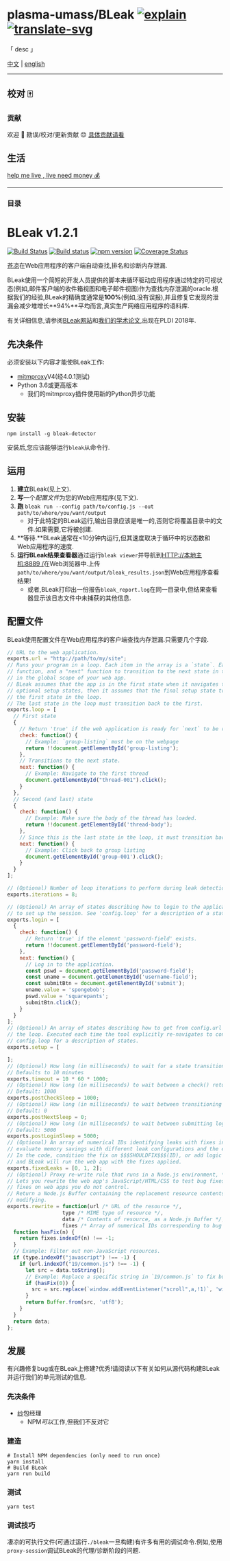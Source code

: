 # plasma-umass/BLeak [![explain]][source] [![translate-svg]][translate-list] 
    
<!-- [![size-img]][size] -->

[explain]: http://llever.com/explain.svg
[source]: https://github.com/chinanf-boy/Source-Explain
[translate-svg]: http://llever.com/translate.svg
[translate-list]: https://github.com/chinanf-boy/chinese-translate-list
[size-img]: https://packagephobia.now.sh/badge?p=Name
[size]: https://packagephobia.now.sh/result?p=Name
    


「 desc 」

[中文](./readme.md) | [english](https://github.com/plasma-umass/BLeak) 


---

## 校对 🀄️

<!-- doc-templite START generated -->
<!-- repo = 'plasma-umass/BLeak' -->
<!-- commit = 'f9d3c14722e88edcda6520e57533d519b3cce405' -->
<!-- time = '2018-11-20' -->

<!-- doc-templite END generated -->


### 贡献

欢迎 👏 勘误/校对/更新贡献 😊 [具体贡献请看](https://github.com/chinanf-boy/chinese-translate-list#贡献)
        

## 生活

[help me live , live need money 💰](https://github.com/chinanf-boy/live-need-money)

---

### 目录

<!-- START doctoc -->
<!-- END doctoc -->

# BLeak v1.2.1

[![Build Status](https://travis-ci.org/plasma-umass/BLeak.svg?branch=master)](https://travis-ci.org/plasma-umass/BLeak)
[![Build status](https://ci.appveyor.com/api/projects/status/b92sknh0pu38943q/branch/master?svg=true)](https://ci.appveyor.com/project/jvilk/bleak/branch/master)
[![npm version](https://badge.fury.io/js/bleak-detector.svg)](https://www.npmjs.com/package/bleak-detector)
[![Coverage Status](https://coveralls.io/repos/github/plasma-umass/BLeak/badge.svg)](https://coveralls.io/github/plasma-umass/BLeak)

[苍凉](http://bleak-detector.org/)在Web应用程序的客户端自动查找,排名和诊断内存泄漏.

BLeak使用一个简短的开发人员提供的脚本来循环驱动应用程序通过特定的可视状态(例如,邮件客户端的收件箱视图和电子邮件视图)作为查找内存泄漏的oracle.根据我们的经验,BLeak的精确度通常是**100%**(例如,没有误报),并且修复它发现的泄漏会减少堆增长**94%**平均而言,真实生产网络应用程序的语料库.

有关详细信息,请参阅[BLeak网站](http://bleak-detector.org/)和[我们的学术论文](https://github.com/plasma-umass/BLeak/blob/master/paper.pdf),出现在PLDI 2018年.

## 先决条件

必须安装以下内容才能使BLeak工作:

-   [mitmproxy](https://mitmproxy.org/)V4(经4.0.1测试)
-   Python 3.6或更高版本
    -   我们的mitmproxy插件使用新的Python异步功能

## 安装

```
npm install -g bleak-detector
```

安装后,您应该能够运行`bleak`从命令行.

## 运用

1.  **建立**BLeak(见上文).
2.  **写**一个*配置文件*为您的Web应用程序(见下文).
3.  **跑** `bleak run --config path/to/config.js --out path/to/where/you/want/output`
    -   对于此特定的BLeak运行,输出目录应该是唯一的,否则它将覆盖目录中的文件.如果需要,它将被创建.
4.  **等待.**BLeak通常在\<10分钟内运行,但其速度取决于循环中的状态数和Web应用程序的速度.
5.  **运行BLeak结果查看器**通过运行`bleak viewer`并导航到[HTTP://本地主机:8889 /](http://localhost:8889/)在Web浏览器中.上传`path/to/where/you/want/output/bleak_results.json`到Web应用程序查看结果!
    -   或者,BLeak打印出一份报告`bleak_report.log`在同一目录中,但结果查看器显示该日志文件中未捕获的其他信息.

## 配置文件

BLeak使用配置文件在Web应用程序的客户端查找内存泄漏.只需要几个字段.

```javascript
// URL to the web application.
exports.url = "http://path/to/my/site";
// Runs your program in a loop. Each item in the array is a `state`. Each `state` has a "check"
// function, and a "next" function to transition to the next state in the loop. These run
// in the global scope of your web app.
// BLeak assumes that the app is in the first state when it navigates to the URL. If you specify
// optional setup states, then it assumes that the final setup state transitions the web app to
// the first state in the loop.
// The last state in the loop must transition back to the first.
exports.loop = [
  // First state
  {
    // Return 'true' if the web application is ready for `next` to be run.
    check: function() {
      // Example: `group-listing` must be on the webpage
      return !!document.getElementById('group-listing');
    },
    // Transitions to the next state.
    next: function() {
      // Example: Navigate to the first thread
      document.getElementById("thread-001").click();
    }
  },
  // Second (and last) state
  {
    check: function() {
      // Example: Make sure the body of the thread has loaded.
      return !!document.getElementById('thread-body');
    },
    // Since this is the last state in the loop, it must transition back to the first state.
    next: function() {
      // Example: Click back to group listing
      document.getElementById('group-001').click();
    }
  }
];

// (Optional) Number of loop iterations to perform during leak detection (default: 8)
exports.iterations = 8;

// (Optional) An array of states describing how to login to the application. Executed *once*
// to set up the session. See 'config.loop' for a description of a state.
exports.login = [
  {
    check: function() {
      // Return 'true' if the element 'password-field' exists.
      return !!document.getElementById('password-field');
    },
    next: function() {
      // Log in to the application.
      const pswd = document.getElementById('password-field');
      const uname = document.getElementById('username-field');
      const submitBtn = document.getElementById('submit');
      uname.value = 'spongebob';
      pswd.value = 'squarepants';
      submitBtn.click();
    }
  }
];
// (Optional) An array of states describing how to get from config.url to the first state in
// the loop. Executed each time the tool explicitly re-navigates to config.url. See
// config.loop for a description of states.
exports.setup = [

];
// (Optional) How long (in milliseconds) to wait for a state transition to finish before declaring an error.
// Defaults to 10 minutes
exports.timeout = 10 * 60 * 1000;
// (Optional) How long (in milliseconds) to wait between a check() returning 'true' and transitioning to the next step or taking a heap snapshot.
// Default: 1000
exports.postCheckSleep = 1000;
// (Optional) How long (in milliseconds) to wait between transitioning to the next step and running check() for the first time.
// Default: 0
exports.postNextSleep = 0;
// (Optional) How long (in milliseconds) to wait between submitting login credentials and reloading the page for a run.
// Default: 5000
exports.postLoginSleep = 5000;
// (Optional) An array of numerical IDs identifying leaks with fixes in your code. Used to
// evaluate memory savings with different leak configurations and the effectiveness of bug fixes.
// In the code, condition the fix on $$$SHOULDFIX$$$(ID), or add logic to `exports.rewrite` (see below),
// and BLeak will run the web app with the fixes applied.
exports.fixedLeaks = [0, 1, 2];
// (Optional) Proxy re-write rule that runs in a Node.js environment, *not* in the browser.
// Lets you rewrite the web app's JavaScript/HTML/CSS to test bug fixes. Especially useful for evaluating
// fixes on web apps you do not control.
// Return a Node.js Buffer containing the replacement resource contents, or the original contents if not
// modifying.
exports.rewrite = function(url /* URL of the resource */,
                  type /* MIME type of resource */,
                  data /* Contents of resource, as a Node.js Buffer */,
                  fixes /* Array of numerical IDs corresponding to bug fixes that are active during the session (see fixedLeaks) */) {
  function hasFix(n) {
    return fixes.indexOf(n) !== -1;
  }
  // Example: Filter out non-JavaScript resources.
  if (type.indexOf("javascript") !== -1) {
    if (url.indexOf("19/common.js") !== -1) {
      let src = data.toString();
      // Example: Replace a specific string in `19/common.js` to fix bug 0.
      if (hasFix(0)) {
        src = src.replace(`window.addEventListener("scroll",a,!1)`, 'window.onscroll=a');
      }
      return Buffer.from(src, 'utf8');
    }
  }
  return data;
};
```

## 发展

有兴趣修复bug或在BLeak上修建?优秀!请阅读以下有关如何从源代码构建BLeak并运行我们的单元测试的信息.

### 先决条件

-   [纱](https://yarnpkg.com/en/docs/install)包经理
    -   NPM*可以*工作,但我们不反对它

### 建造

```
# Install NPM dependencies (only need to run once)
yarn install
# Build BLeak
yarn run build
```

### 测试

```
yarn test
```

### 调试技巧

凄凉的可执行文件(可通过运行`./bleak`一旦构建)有许多有用的调试命令.例如,使用`proxy-session`调试BLeak的代理/诊断阶段的问题.
